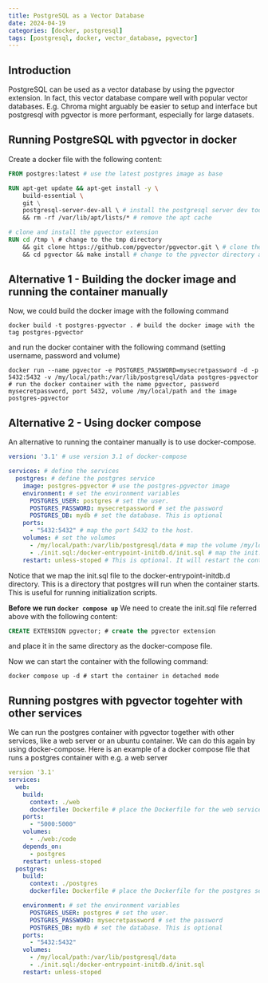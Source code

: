 ```yaml
---
title: PostgreSQL as a Vector Database
date: 2024-04-19
categories: [docker, postgresql]
tags: [postgresql, docker, vector_database, pgvector]
---
```

    
## Introduction

PostgreSQL can be used as a vector database by using the pgvector extension.
In fact, this vector database compare well with popular vector databases. E.g. Chroma might arguably be easier to setup and interface but postgresql with pgvector is more performant, especially for large datasets. 

## Running PostgreSQL with pgvector in docker
Create a docker file with the following content:

```dockerfile
FROM postgres:latest # use the latest postgres image as base

RUN apt-get update && apt-get install -y \
    build-essential \ 
    git \
    postgresql-server-dev-all \ # install the postgresql server dev tools
    && rm -rf /var/lib/apt/lists/* # remove the apt cache

# clone and install the pgvector extension
RUN cd /tmp \ # change to the tmp directory
    && git clone https://github.com/pgvector/pgvector.git \ # clone the pgvector repository into the tmp directory
    && cd pgvector && make install # change to the pgvector directory and install the extension
```

## Alternative 1 - Building the docker image and running the container manually
Now, we could build the docker image with the following command 

```shell
docker build -t postgres-pgvector . # build the docker image with the tag postgres-pgvector 
```
and run the docker container with the following command (setting username, password and volume)

```shell
docker run --name pgvector -e POSTGRES_PASSWORD=mysecretpassword -d -p 5432:5432 -v /my/local/path:/var/lib/postgresql/data postgres-pgvector # run the docker container with the name pgvector, password mysecretpassword, port 5432, volume /my/local/path and the image postgres-pgvector
```

## Alternative 2 - Using docker compose
An alternative to running the container manually is to use docker-compose.

```yaml
version: '3.1' # use version 3.1 of docker-compose

services: # define the services
  postgres: # define the postgres service
    image: postgres-pgvector # use the postgres-pgvector image
    environment: # set the environment variables
      POSTGRES_USER: postgres # set the user.
      POSTGRES_PASSWORD: mysecretpassword # set the password
      POSTGRES_DB: mydb # set the database. This is optional
    ports:
      - "5432:5432" # map the port 5432 to the host. 
    volumes: # set the volumes
      - /my/local/path:/var/lib/postgresql/data # map the volume /my/local/path to /var/lib/postgresql/data
      - ./init.sql:/docker-entrypoint-initdb.d/init.sql # map the init.sql file to the docker-entrypoint-initdb.d directory
    restart: unless-stoped # This is optional. It will restart the container unless it is stopped
```
Notice that we map the init.sql file to the docker-entrypoint-initdb.d directory. This is a directory that postgres will run when the container starts. This is useful for running initialization scripts.

**Before we run `docker compose up`** We need to create the init.sql file referred above with the following content:

```sql
CREATE EXTENSION pgvector; # create the pgvector extension
```
and place it in the same directory as the docker-compose file.

Now we can start the container with the following command:

```shell
docker compose up -d # start the container in detached mode
```

## Running postgres with pgvector togehter with other services

We can run the postgres container with pgvector together with other services, like a web server or an ubuntu container. We can do this again by using docker-compose. Here is an example of a docker compose file that runs a postgres container with e.g. a web server 

```yaml
version '3.1'
services:
  web:
    build:
      context: ./web
      dockerfile: Dockerfile # place the Dockerfile for the web service in the web directory
    ports:
      - "5000:5000"
    volumes:
      - ./web:/code
    depends_on:
      - postgres
    restart: unless-stoped
  postgres:
    build:
      context: ./postgres
      dockerfile: Dockerfile # place the Dockerfile for the postgres service in the postgres directory

    environment: # set the environment variables
      POSTGRES_USER: postgres # set the user.
      POSTGRES_PASSWORD: mysecretpassword # set the password
      POSTGRES_DB: mydb # set the database. This is optional
    ports:
      - "5432:5432"
    volumes:
      - /my/local/path:/var/lib/postgresql/data
      - ./init.sql:/docker-entrypoint-initdb.d/init.sql
    restart: unless-stoped
```
    
